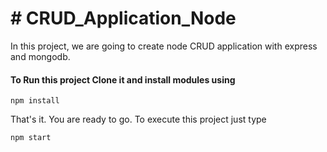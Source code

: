 # # CRUD_Application_Node
In this project, we are going to create node CRUD application with express and mongodb.

#### To Run this project Clone it and install modules using
```
npm install
```


That's it. You are ready to go. To execute this project just type
```
npm start
```

